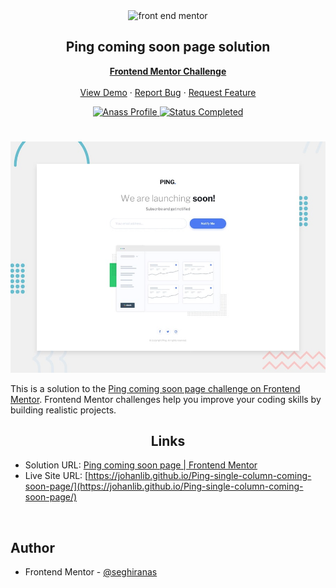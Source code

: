 <div id="top"></div>

<div align="center">

  <img src="https://www.frontendmentor.io/static/images/logo-mobile.svg" alt="front end mentor" width="80">

  <h2 align="center">Ping coming soon page solution</h2>
  <p align="center">
  <!-- a modifier -->
    <a href="https://www.frontendmentor.io/challenges/Ping-single-column-coming-soon-page-koxpeBUmI"><strong>Frontend Mentor Challenge</strong></a>
    <br />
    <br />
    <a href="https://johanlib.github.io/Ping-single-column-coming-soon-page/">View Demo</a>
    ·
    <a href="https://github.com/johanLib/Ping-single-column-coming-soon-page/issues" target="_blank">Report Bug</a>
    ·
    <a href="https://github.com/johanLib/Ping-single-column-coming-soon-page/issues" target="_blank">Request Feature</a>
  </p>
</div>

<!-- Bagdes -->
<div align="center">
  <!-- Profile -->
  <a href="https://www.frontendmentor.io/profile/seghiranas">
    <img src="https://img.shields.io/badge/Profile-Seghir%20Anas-07043B?style=for-the-badge&logo=frontendmentor" alt="Anass Profile">
  </a>
  <!-- Status -->
  <a href="#">
    <img src="https://img.shields.io/badge/Status-Completed-brightgreen?style=for-the-badge" alt="Status Completed">
  </a>

</div>

#

<div align="center">

![](./design/desktop-preview.jpg)

</div>

This is a solution to the [Ping coming soon page challenge on Frontend Mentor](https://www.frontendmentor.io/challenges/Ping-single-column-coming-soon-page-koxpeBUmI). Frontend Mentor challenges help you improve your coding skills by building realistic projects.

<h2 align="center">Links</h2>

- Solution URL: [Ping coming soon page | Frontend Mentor](https://www.frontendmentor.io/solutions/Ping-single-column-coming-soon-page-solution-5JPlrVzzgi)
- Live Site URL: [https://johanlib.github.io/Ping-single-column-coming-soon-page/](https://johanlib.github.io/Ping-single-column-coming-soon-page/)

<br>

## Author

- Frontend Mentor - [@seghiranas](https://www.frontendmentor.io/profile/seghiranas)
